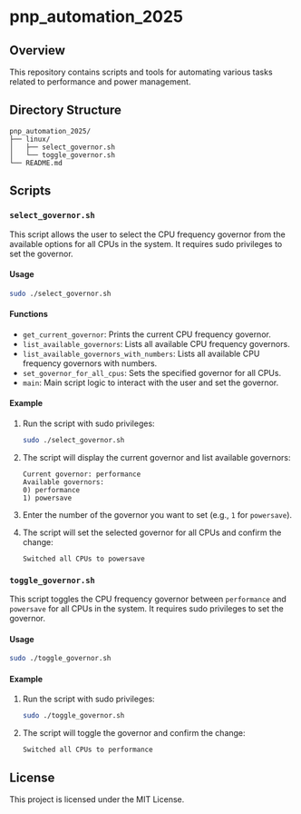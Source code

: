 # pnp_automation_2025

## Overview

This repository contains scripts and tools for automating various tasks related to performance and power management.

## Directory Structure

```
pnp_automation_2025/
├── linux/
│   ├── select_governor.sh
│   └── toggle_governor.sh
└── README.md
```

## Scripts

### `select_governor.sh`

This script allows the user to select the CPU frequency governor from the available options for all CPUs in the system. It requires sudo privileges to set the governor.

#### Usage

```bash
sudo ./select_governor.sh
```

#### Functions

- `get_current_governor`: Prints the current CPU frequency governor.
- `list_available_governors`: Lists all available CPU frequency governors.
- `list_available_governors_with_numbers`: Lists all available CPU frequency governors with numbers.
- `set_governor_for_all_cpus`: Sets the specified governor for all CPUs.
- `main`: Main script logic to interact with the user and set the governor.

#### Example

1. Run the script with sudo privileges:

    ```bash
    sudo ./select_governor.sh
    ```

2. The script will display the current governor and list available governors:

    ```
    Current governor: performance
    Available governors:
    0) performance
    1) powersave
    ```

3. Enter the number of the governor you want to set (e.g., `1` for `powersave`).

4. The script will set the selected governor for all CPUs and confirm the change:

    ```
    Switched all CPUs to powersave
    ```

### `toggle_governor.sh`

This script toggles the CPU frequency governor between `performance` and `powersave` for all CPUs in the system. It requires sudo privileges to set the governor.

#### Usage

```bash
sudo ./toggle_governor.sh
```

#### Example

1. Run the script with sudo privileges:

    ```bash
    sudo ./toggle_governor.sh
    ```

2. The script will toggle the governor and confirm the change:

    ```
    Switched all CPUs to performance
    ```

## License

This project is licensed under the MIT License.